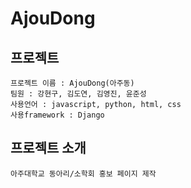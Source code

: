 # AjouDong

## 프로젝트
    프로젝트 이름 : AjouDong(아주동)
    팀원 : 강현구, 김도연, 김영진, 윤준성
    사용언어 : javascript, python, html, css
    사용framework : Django

## 프로젝트 소개
    아주대학교 동아리/소학회 홍보 페이지 제작


